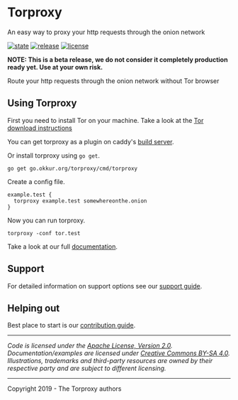 # Torproxy

An easy way to proxy your http requests through the onion network

 [![state](https://img.shields.io/badge/state-beta-blue.svg)]() [![release](https://img.shields.io/github/release/okkur/torproxy.svg)](https://torproxy.okkur.org/releases/) [![license](https://img.shields.io/github/license/okkur/torproxy.svg)](LICENSE)

**NOTE: This is a beta release, we do not consider it completely production ready yet. Use at your own risk.**

Route your http requests through the onion network without Tor browser

## Using Torproxy

First you need to install Tor on your machine. Take a look at the [Tor download instructions](https://www.torproject.org/download/)

You can get torproxy as a plugin on caddy's [build server](https://caddyserver.com/download).

Or install torproxy using `go get`.
```
go get go.okkur.org/torproxy/cmd/torproxy
```

Create a config file.
```
example.test {
  torproxy example.test somewhereonthe.onion 
}
```

Now you can run torproxy.
```
torproxy -conf tor.test
```
Take a look at our full [documentation](https://torproxy.okkur.org/docs).

## Support
For detailed information on support options see our [support guide](/SUPPORT.md).

## Helping out
Best place to start is our [contribution guide](/CONTRIBUTING.md).

----

*Code is licensed under the [Apache License, Version 2.0](/LICENSE).*  
*Documentation/examples are licensed under [Creative Commons BY-SA 4.0](/docs/LICENSE).*  
*Illustrations, trademarks and third-party resources are owned by their respective party and are subject to different licensing.*

---

Copyright 2019 - The Torproxy authors
